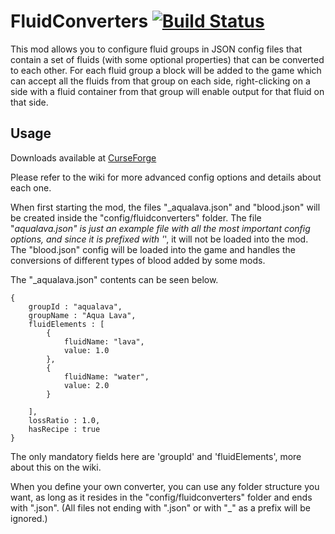 # FluidConverters [![Build Status](https://drone.io/github.com/rubensworks/FluidConverters/status.png)](https://drone.io/github.com/rubensworks/FluidConverters/latest)

This mod allows you to configure fluid groups in JSON config files that contain a set of fluids (with some optional properties) that can be converted to each other. For each fluid group a block will be added to the game which can accept all the fluids from that group on each side, right-clicking on a side with a fluid container from that group will enable output for that fluid on that side.

## Usage

Downloads available at [CurseForge](http://minecraft.curseforge.com/mc-mods/223737-fluidconverters)

Please refer to the wiki for more advanced config options and details about each one.

When first starting the mod, the files "_aqualava.json" and "blood.json" will be created inside the "config/fluidconverters" folder.
The file "_aqualava.json" is just an example file with all the most important config options, and since it is prefixed with '_', it will not be loaded into the mod.
The "blood.json" config will be loaded into the game and handles the conversions of different types of blood added by some mods.

The "_aqualava.json" contents can be seen below.

```
{
    groupId : "aqualava",
    groupName : "Aqua Lava",
    fluidElements : [
        {
            fluidName: "lava",
            value: 1.0
        },
        {
            fluidName: "water",
            value: 2.0
        }

    ],
    lossRatio : 1.0,
    hasRecipe : true
}
```
The only mandatory fields here are 'groupId' and 'fluidElements', more about this on the wiki.

When you define your own converter, you can use any folder structure you want, as long as it resides in the "config/fluidconverters" folder and ends with ".json". (All files not ending with ".json" or with "_" as a prefix will be ignored.)
